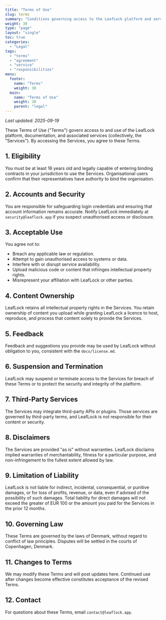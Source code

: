 ```yaml
---
title: "Terms of Use"
slug: terms
summary: "Conditions governing access to the LeafLock platform and services."
weight: 30
type: "page"
layout: "single"
toc: true
categories:
  - "Legal"
tags:
  - "terms"
  - "agreement"
  - "service"
  - "responsibilities"
menu:
  footer:
    name: "Terms"
    weight: 30
  main:
    name: "Terms of Use"
    weight: 30
    parent: "legal"
---
```


_Last updated: 2025-09-19_

These Terms of Use ("Terms") govern access to and use of the LeafLock platform,
documentation, and associated services (collectively, the "Services"). By accessing the
Services, you agree to these Terms.

## 1. Eligibility
You must be at least 16 years old and legally capable of entering binding contracts in
your jurisdiction to use the Services. Organisational users confirm that their
representatives have authority to bind the organisation.

## 2. Accounts and Security
You are responsible for safeguarding login credentials and ensuring that account
information remains accurate. Notify LeafLock immediately at `security@leaflock.app` if
you suspect unauthorised access or disclosure.

## 3. Acceptable Use
You agree not to:
- Breach any applicable law or regulation.
- Attempt to gain unauthorised access to systems or data.
- Interfere with or disrupt service availability.
- Upload malicious code or content that infringes intellectual property rights.
- Misrepresent your affiliation with LeafLock or other parties.

## 4. Content Ownership
LeafLock retains all intellectual property rights in the Services. You retain ownership of
content you upload while granting LeafLock a licence to host, reproduce, and process that
content solely to provide the Services.

## 5. Feedback
Feedback and suggestions you provide may be used by LeafLock without obligation to you,
consistent with the `docs/license.md`.

## 6. Suspension and Termination
LeafLock may suspend or terminate access to the Services for breach of these Terms or to
protect the security and integrity of the platform.

## 7. Third-Party Services
The Services may integrate third-party APIs or plugins. Those services are governed by
third-party terms, and LeafLock is not responsible for their content or security.

## 8. Disclaimers
The Services are provided "as is" without warranties. LeafLock disclaims implied
warranties of merchantability, fitness for a particular purpose, and non-infringement to
the fullest extent allowed by law.

## 9. Limitation of Liability
LeafLock is not liable for indirect, incidental, consequential, or punitive damages, or
for loss of profits, revenue, or data, even if advised of the possibility of such damages.
Total liability for direct damages will not exceed the greater of EUR 100 or the amount
you paid for the Services in the prior 12 months.

## 10. Governing Law
These Terms are governed by the laws of Denmark, without regard to conflict of law
principles. Disputes will be settled in the courts of Copenhagen, Denmark.

## 11. Changes to Terms
We may modify these Terms and will post updates here. Continued use after changes become
effective constitutes acceptance of the revised Terms.

## 12. Contact
For questions about these Terms, email `contact@leaflock.app`.
